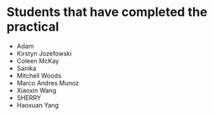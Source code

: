 # Students that have completed the practical

- Adam
- Kirstyn Jozefowski
- Coleen McKay
- Sanika
- Mitchell Woods
- Marco Andres Munoz
- Xiaoxin Wang
- SHERRY
- Haoxuan Yang

